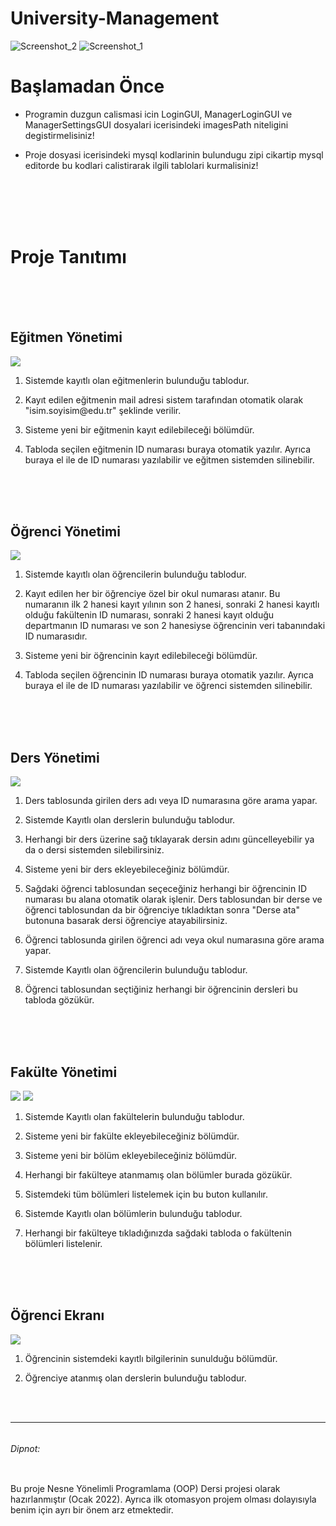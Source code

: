 # University-Management
![Screenshot_2](https://user-images.githubusercontent.com/78226423/151869956-804bdbe2-4ff3-4178-862c-d4342d152b25.png)
![Screenshot_1](https://user-images.githubusercontent.com/78226423/151420908-edd3a10e-81c2-4894-ab99-f4e721e6dd0c.png)

<html>
  <h1>Başlamadan Önce</h1>
  <ul>
    <li><p>Programin duzgun calismasi icin LoginGUI, ManagerLoginGUI ve ManagerSettingsGUI dosyalari icerisindeki imagesPath niteligini degistirmelisiniz!</p></li>
    <li><p>Proje dosyasi icerisindeki mysql kodlarinin bulundugu zipi cikartip mysql editorde bu kodlari calistirarak ilgili tablolari kurmalisiniz!</p></li>
  </ul>
  <br>
  <br>
  <br>
  <br>
  <h1>Proje Tanıtımı</h1>
  <br>
  <br>
  <br>
  <h2>Eğitmen Yönetimi</h2>
  <img src="https://user-images.githubusercontent.com/78226423/154354208-20fd92f9-bfed-4734-86ec-5681322967b2.png">
  <ol>
    <li><p>Sistemde kayıtlı olan eğitmenlerin bulunduğu tablodur.</p></li>
    <li><p>Kayıt edilen eğitmenin mail adresi sistem tarafından otomatik olarak "isim.soyisim@edu.tr" şeklinde verilir.</p></li>
    <li><p>Sisteme yeni bir eğitmenin kayıt edilebileceği bölümdür.</p></li>
    <li><p>Tabloda seçilen eğitmenin ID numarası buraya otomatik yazılır. Ayrıca buraya el ile de ID numarası yazılabilir ve eğitmen sistemden silinebilir.</p></li>
  </ol>
  <br>
  <br>
  <br>
  <h2>Öğrenci Yönetimi</h2>
  <img src="https://user-images.githubusercontent.com/78226423/154357664-31ec1ff3-06ce-47e5-96e1-2959e86154f6.png">
  <ol>
    <li><p>Sistemde kayıtlı olan öğrencilerin bulunduğu tablodur.</p></li>
    <li><p>Kayıt edilen her bir öğrenciye özel bir okul numarası atanır. Bu numaranın ilk 2 hanesi kayıt yılının son 2 hanesi, sonraki 2 hanesi kayıtlı olduğu fakültenin
      ID numarası, sonraki 2 hanesi kayıt olduğu departmanın ID numarası ve son 2 hanesiyse öğrencinin veri tabanındaki ID numarasıdır.</p></li>
    <li><p>Sisteme yeni bir öğrencinin kayıt edilebileceği bölümdür.</p></li>
    <li><p>Tabloda seçilen öğrencinin ID numarası buraya otomatik yazılır. Ayrıca buraya el ile de ID numarası yazılabilir ve öğrenci sistemden silinebilir.</p></li>
  </ol>
  <br>
  <br>
  <br>
  <h2>Ders Yönetimi</h2>
  <img src="https://user-images.githubusercontent.com/78226423/154357970-d802bbf0-d238-472e-b775-72af337eb95a.png">
  <ol>
    <li><p>Ders tablosunda girilen ders adı veya ID numarasına göre arama yapar.</p></li>
    <li><p>Sistemde Kayıtlı olan derslerin bulunduğu tablodur.</p></li>
    <li><p>Herhangi bir ders üzerine sağ tıklayarak dersin adını güncelleyebilir ya da o dersi sistemden silebilirsiniz.</p></li>
    <li><p>Sisteme yeni bir ders ekleyebileceğiniz bölümdür.</p></li>
    <li><p>Sağdaki öğrenci tablosundan seçeceğiniz herhangi bir öğrencinin ID numarası bu alana otomatik olarak işlenir. Ders tablosundan bir derse ve öğrenci
      tablosundan da bir öğrenciye tıkladıktan sonra "Derse ata" butonuna basarak dersi öğrenciye atayabilirsiniz.</p></li>
    <li><p>Öğrenci tablosunda girilen öğrenci adı veya okul numarasına göre arama yapar.</p></li>
    <li><p>Sistemde Kayıtlı olan öğrencilerin bulunduğu tablodur.</p></li>
    <li><p>Öğrenci tablosundan seçtiğiniz herhangi bir öğrencinin dersleri bu tabloda gözükür.</p></li>
  </ol>
  <br>
  <br>
  <br>
  <h2>Fakülte Yönetimi</h2>
  <img src="https://user-images.githubusercontent.com/78226423/154359496-a62ccc8f-4024-4fb5-a85e-9dff662e616e.png">
  <img src="https://user-images.githubusercontent.com/78226423/154359651-3f9f92b0-c7fa-4f40-92a5-88140163599f.png">
  <ol>
    <li><p>Sistemde Kayıtlı olan fakültelerin bulunduğu tablodur.</p></li>
    <li><p>Sisteme yeni bir fakülte ekleyebileceğiniz bölümdür.</p></li>
    <li><p>Sisteme yeni bir bölüm ekleyebileceğiniz bölümdür.</p></li>
    <li><p>Herhangi bir fakülteye atanmamış olan bölümler burada gözükür.</p></li>
    <li><p>Sistemdeki tüm bölümleri listelemek için bu buton kullanılır.</p></li>
    <li><p>Sistemde Kayıtlı olan bölümlerin bulunduğu tablodur.</p></li>
    <li><p>Herhangi bir fakülteye tıkladığınızda sağdaki tabloda o fakültenin bölümleri listelenir.</p></li>
  </ol>
  <br>
  <br>
  <br>
  <h2>Öğrenci Ekranı</h2>
  <img src="https://user-images.githubusercontent.com/78226423/154361604-c4828e54-3868-41bb-a759-401039537360.png">
  <ol>
    <li><p>Öğrencinin sistemdeki kayıtlı bilgilerinin sunulduğu bölümdür.</p></li>
    <li><p>Öğrenciye atanmış olan derslerin bulunduğu tablodur.</p></li>
  </ol>
  <br>
  <br>
  <hr>
  <h6 style="display:inline-block;">Dipnot: </h6>
  <p style="display:inline-block;">Bu proje Nesne Yönelimli Programlama (OOP) Dersi projesi olarak hazırlanmıştır (Ocak 2022). Ayrıca ilk otomasyon projem olması dolayısıyla benim için ayrı bir önem arz etmektedir.</p>

